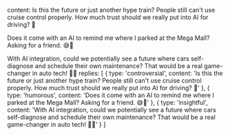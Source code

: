 content:  Is this the future or just another hype train? People still can't use cruise control properly. How much trust should we really put into AI for driving? 🤔

Does it come with an AI to remind me where I parked at the Mega Mall? Asking for a friend. 😅🚗

With AI integration, could we potentially see a future where cars self-diagnose and schedule their own maintenance? That would be a real game-changer in auto tech! 🤖🔧
replies:  [
  {
  type: 'controversial',
  content: 'Is this the future or just another hype train? People still can\'t use cruise control properly. How much trust should we really put into AI for driving? 🤔'
},
  {
  type: 'humorous',
  content: 'Does it come with an AI to remind me where I parked at the Mega Mall? Asking for a friend. 😅🚗'
},
  {
  type: 'insightful',
  content: 'With AI integration, could we potentially see a future where cars self-diagnose and schedule their own maintenance? That would be a real game-changer in auto tech! 🤖🔧'
}
]